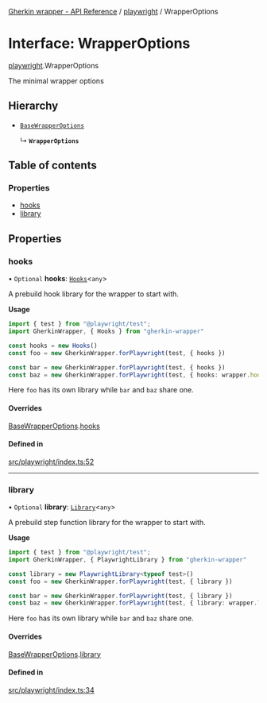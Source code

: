 [Gherkin wrapper - API Reference](../README.md) / [playwright](../modules/playwright.md) / WrapperOptions

# Interface: WrapperOptions

[playwright](../modules/playwright.md).WrapperOptions

The minimal wrapper options

## Hierarchy

- [`BaseWrapperOptions`](common.BaseWrapperOptions.md)

  ↳ **`WrapperOptions`**

## Table of contents

### Properties

- [hooks](playwright.WrapperOptions.md#hooks)
- [library](playwright.WrapperOptions.md#library)

## Properties

### hooks

• `Optional` **hooks**: [`Hooks`](../classes/common.Hooks.md)<`any`\>

A prebuild hook library for the wrapper to start with.

**Usage**
```ts
import { test } from "@playwright/test";
import GherkinWrapper, { Hooks } from "gherkin-wrapper"

const hooks = new Hooks()
const foo = new GherkinWrapper.forPlaywright(test, { hooks })

const bar = new GherkinWrapper.forPlaywright(test, { hooks })
const baz = new GherkinWrapper.forPlaywright(test, { hooks: wrapper.hooks })
```
Here `foo` has its own library while `bar` and `baz` share one.

#### Overrides

[BaseWrapperOptions](common.BaseWrapperOptions.md).[hooks](common.BaseWrapperOptions.md#hooks)

#### Defined in

[src/playwright/index.ts:52](https://github.com/Niitch/gherkin-wrapper/blob/4bfbd8c/src/playwright/index.ts#L52)

___

### library

• `Optional` **library**: [`Library`](../classes/common.Library.md)<`any`\>

A prebuild step function library for the wrapper to start with.

**Usage**
```ts
import { test } from "@playwright/test";
import GherkinWrapper, { PlaywrightLibrary } from "gherkin-wrapper"

const library = new PlaywrightLibrary<typeof test>()
const foo = new GherkinWrapper.forPlaywright(test, { library })

const bar = new GherkinWrapper.forPlaywright(test, { library })
const baz = new GherkinWrapper.forPlaywright(test, { library: wrapper.library })
```
Here `foo` has its own library while `bar` and `baz` share one.

#### Overrides

[BaseWrapperOptions](common.BaseWrapperOptions.md).[library](common.BaseWrapperOptions.md#library)

#### Defined in

[src/playwright/index.ts:34](https://github.com/Niitch/gherkin-wrapper/blob/4bfbd8c/src/playwright/index.ts#L34)
